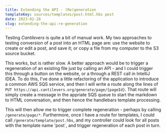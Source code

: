 ```yaml
---
title: Extending the API - (Re)generation
templateKey: sources/templates/post.html.hbs post
date: 2023-02-28
slug: extending-the-api-re-generation
---
```

Testing _Cantilevers_ is quite a bit of manual work. My two approaches to testing conversion of a post into an HTML page are: use the website to create or edit a post, and save it; or copy a file from my computer to the S3 source bucket.

This works, but is rather slow. A better approach would be to trigger a regeneration of an existing file just by calling an API - and I could trigger this through a button on the website, or a through a REST call in IntelliJ IDEA. To do this, I've done a little refactoring of the application to introduce a common AWS SQS service, and then I will write a route along the lines of `PUT https://api.cantilevers.org/generate/page/{pageId}`. That route will simply create a message in the appriate SQS queue to start the markdown to HTML conversation, and then hence the handlebars template processing.

This will then allow me to trigger complete regeneration - perhaps by calling `/generate/page/*`. Furthermore, once I have a route for templates, I could call `/generate/template/post.hbs`, and my controller could look for all posts with the template name 'post`, and trigger regeneration of each post in turn.
